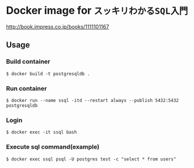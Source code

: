 # Docker image for `スッキリわかるSQL入門`

http://book.impress.co.jp/books/1111101167

## Usage

### Build container

```
$ docker build -t postgresqldb .
```

### Run container

```
$ docker run --name ssql -itd --restart always --publish 5432:5432 postgresqldb
```

### Login

```
$ docker exec -it ssql bash
```

### Execute sql command(example)

```
$ docker exec ssql psql -U postgres test -c "select * from users"
```
